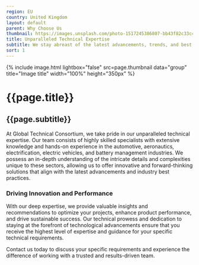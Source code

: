 ```yaml
---
region: EU
country: United Kingdom
layout: default
parent: Why Choose Us
thumbnail: https://images.unsplash.com/photo-1517245386807-bb43f82c33c4?ixlib=rb-4.0.3&ixid=M3wxMjA3fDB8MHxwaG90by1wYWdlfHx8fGVufDB8fHx8fA%3D%3D&auto=format&fit=crop&w=2070&q=80
title: Unparalleled Technical Expertise
subtitle: We stay abreast of the latest advancements, trends, and best practices in these industries, ensuring that we provide cutting-edge solutions tailored to your specific needs.
sort: 1
---
```


{% include image.html lightbox="false" src=page.thumbnail data="group" title="Image title" width="100%" height="350px" %}

# {{page.title}}

## {{page.subtitle}}

At Global Technical Consortium, we take pride in our unparalleled technical expertise. Our team consists of highly skilled specialists with extensive knowledge and hands-on experience in the automotive, aeronautics, electrification, electric vehicles, and battery management industries. We possess an in-depth understanding of the intricate details and complexities unique to these sectors, allowing us to offer innovative and forward-thinking solutions that align with the latest advancements and industry best practices.

### Driving Innovation and Performance

With our deep expertise, we provide valuable insights and recommendations to optimize your projects, enhance product performance, and drive sustainable success. Our technical prowess and dedication to staying at the forefront of technological advancements ensure that you receive the highest level of expertise and guidance for your specific technical requirements.

Contact us today to discuss your specific requirements and experience the difference of working with a trusted and results-driven team.
